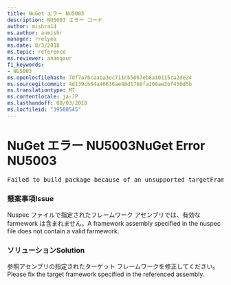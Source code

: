 ```yaml
---
title: NuGet エラー NU5003
description: NU5003 エラー コード
author: mishra14
ms.author: anmishr
manager: rrelyea
ms.date: 8/3/2018
ms.topic: reference
ms.reviewer: anangaur
f1_keywords:
- NU5003
ms.openlocfilehash: 7df7a76caaba3ec711cb5067eb8a10115ca2de24
ms.sourcegitcommit: 4d139cb54a46616ae48d1768fa108ae3bf450d5b
ms.translationtype: MT
ms.contentlocale: ja-JP
ms.lasthandoff: 08/03/2018
ms.locfileid: "39508545"
---
```

# <a name="nuget-error-nu5003"></a><span data-ttu-id="757f4-103">NuGet エラー NU5003</span><span class="sxs-lookup"><span data-stu-id="757f4-103">NuGet Error NU5003</span></span>
<pre>Failed to build package because of an unsupported targetFramework value on 'System.Net'.</pre>

### <a name="issue"></a><span data-ttu-id="757f4-104">懸案事項</span><span class="sxs-lookup"><span data-stu-id="757f4-104">Issue</span></span>

<span data-ttu-id="757f4-105">Nuspec ファイルで指定されたフレームワーク アセンブリでは、有効な farmework は含まれません。</span><span class="sxs-lookup"><span data-stu-id="757f4-105">A framework assembly specified in the nuspec file does not contain a valid farmework.</span></span>


### <a name="solution"></a><span data-ttu-id="757f4-106">ソリューション</span><span class="sxs-lookup"><span data-stu-id="757f4-106">Solution</span></span>

<span data-ttu-id="757f4-107">参照アセンブリの指定されたターゲット フレームワークを修正してください。</span><span class="sxs-lookup"><span data-stu-id="757f4-107">Please fix the target framework specified in the referenced assembly.</span></span>

